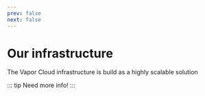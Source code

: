 ```yaml
---
prev: false
next: false
---
```

# Our infrastructure

The Vapor Cloud infrastructure is build as a highly scalable solution

::: tip
Need more info!
:::
